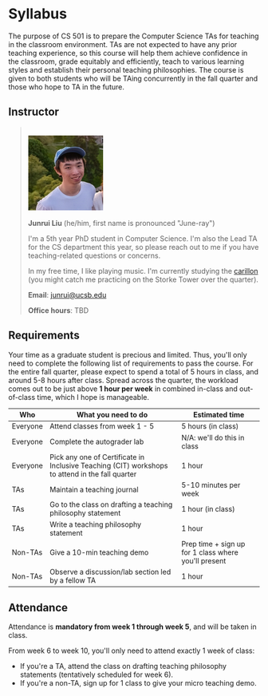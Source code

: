 # Syllabus

The purpose of CS 501 is to prepare the Computer Science TAs for teaching in the classroom environment. TAs are not expected to have any prior teaching experience, so this course will help them achieve confidence in the classroom, grade equitably and efficiently, teach to various learning styles and establish their personal teaching philosophies. The course is given to both students who will be TAing concurrently in the fall quarter and those who hope to TA in the future.


## Instructor

> <br>
> <img src="./junrui-profile.jpg" alt="junrui-profile" width="150"/>
> 
> **Junrui Liu** (he/him, first name is pronounced "June-ray")
> 
> 
> I'm a 5th year PhD student in Computer Science. I'm also the Lead TA for the CS department this year, so please reach out to me if you have teaching-related questions or concerns.
>
> In my free time, I like playing music. I'm currently studying the [carillon](https://music.ucsb.edu/participate/ensembles/carillon) (you might catch me practicing on the Storke Tower over the quarter).
>
> **Email**: [junrui@ucsb.edu](mailto:junrui@ucsb.edu)
> 
> **Office hours**: TBD
<!-- > - Tue, Wed, Thur, 2-3pm, Phelps 2510 -->
<!-- > - Fri, 1-2pm, [Building 936 aka "TA trailer"](https://ucsb-cs8.github.io/w20/info/mentorPhotos/trailer-map.png) -->

## Requirements

Your time as a graduate student is precious and limited. Thus, you'll only need to complete the following list of requirements to pass the course. For the entire fall quarter, please expect to spend a total of 5 hours in class, and around 5-8 hours after class. Spread across the quarter, the workload comes out to be just above **1 hour per week** in combined in-class and out-of-class time, which I hope is manageable.

| Who      | What you need to do                                                                             | Estimated time                                       |
| -------- | ----------------------------------------------------------------------------------------------- | ---------------------------------------------------- |
| Everyone | Attend classes from week 1 - 5                                                                  | 5 hours (in class)                                   |
| Everyone | Complete the autograder lab                                                                     | N/A: we'll do this in class                          |
| Everyone | Pick any one of Certificate in Inclusive Teaching (CIT) workshops to attend in the fall quarter | 1 hour                                               |
| TAs      | Maintain a teaching journal                                                                     | 5-10 minutes per week                                |
| TAs      | Go to the class on drafting a teaching philosophy statement                                     | 1 hour (in class)                                    |
| TAs      | Write a teaching philosophy statement                                                           | 1 hour                                               |
| Non-TAs  | Give a 10-min teaching demo                                                                     | Prep time + sign up for 1 class where you'll present |
| Non-TAs  | Observe a discussion/lab section led by a fellow TA                                             | 1 hour                                               |

## Attendance
Attendance is **mandatory from week 1 through week 5**, and will be taken in class. 

From week 6 to week 10, you'll only need to attend exactly 1 week of class:
- If you're a TA, attend the class on drafting teaching philosophy statements (tentatively scheduled for week 6).
- If you're a non-TA, sign up for 1 class to give your micro teaching demo.